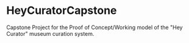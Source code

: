 # HeyCuratorCapstone
Capstone Project for the Proof of Concept/Working model of the "Hey Curator" museum curation system.
